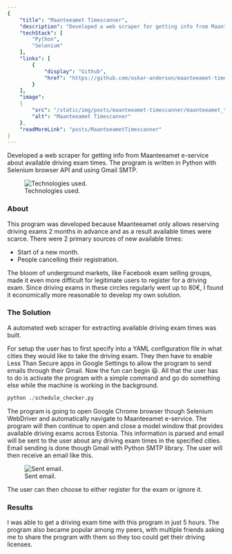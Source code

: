 ```yaml
---
{
    "title": "Maanteeamet Timescanner",
    "description": "Developed a web scraper for getting info from Maanteeamet e-service about available driving exam times.",
    "techStack": [ 
        "Python", 
        "Selenium"
    ],
    "links": [
        {
            "display": "Github",
            "href": "https://github.com/oskar-anderson/maanteeamet-timescanner"
        }
    ],
    "image":
    {
        "src": "/static/img/posts/maanteeamet-timescanner/maanteeamet_timescanner_used_tech.png",
        "alt": "Maanteeamet Timescanner"
    },
    "readMoreLink": "posts/MaanteeametTimescanner"
}
---
```

Developed a web scraper for getting info from Maanteeamet e-service about available driving exam times.
The program is written in Python with Selenium browser API and using Gmail SMTP.

<figure>
    <img src="/static/img/posts/maanteeamet-timescanner/maanteeamet_timescanner_used_tech.png" alt="Technologies used." />
    <figcaption>Technologies used.</figcaption>
</figure>

### About

This program was developed because Maanteeamet only allows reserving driving exams 2 months in advance and as a result available times were scarce.
There were 2 primary sources of new available times:

* Start of a new month.
* People cancelling their registration.

The bloom of underground markets, like Facebook exam selling groups, made it even more difficult for legitimate users to register for a driving exam.
Since driving exams in these circles regularly went up to 80€, I found it economically more reasonable to develop my own solution.

### The Solution

A automated web scraper for extracting available driving exam times was built.

For setup the user has to first specify into a YAML configuration file in what cities they would like to take the driving exam.
They then have to enable Less Than Secure apps in Google Settings to allow the program to send emails through their Gmail. 
Now the fun can begin 😃. 
All that the user has to do is activate the program with a simple command and go do something else while the machine is working in the background.

```python
python ./schedule_checker.py
```

The program is going to open Google Chrome browser though Selenium WebDriver and automatically navigate to Maanteeamet e-service.
The program will then continue to open and close a model window that provides available driving exams across Estonia.
This information is parsed and email will be sent to the user about any driving exam times in the specified cities.
Email sending is done though Gmail with Python SMTP library.
The user will then receive an email like this.

<figure>
    <img src="/static/img/posts/maanteeamet-timescanner/available-MTA-driving-exam-time-found.png" alt="Sent email." />
    <figcaption>Sent email.</figcaption>
</figure>

The user can then choose to either register for the exam or ignore it.

### Results

I was able to get a driving exam time with this program in just 5 hours.
The program also became popular among my peers, with multiple friends asking me to share the program with them so they too could get their driving licenses.
